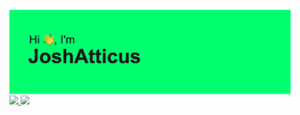 ![banner](header.png)
<a href="https://neubot.joshatticus.site" target="_blank">
  <img src="https://github.com/user-attachments/assets/1189ca87-bba4-4b68-917f-92da0efc26c3" style="height: 250px">
</a>
<a href="https://joshatticus.site" target="_blank">
  <img src="https://github.com/user-attachments/assets/e946e19d-c4d7-4797-88d6-e76846ef1279" style="height: 250px">
</a>
